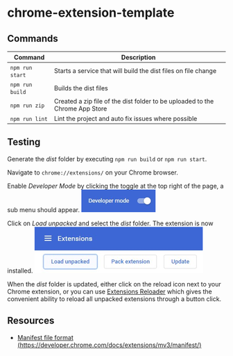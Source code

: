 # chrome-extension-template

## Commands

|Command         |Description                                                                  |
|----------------|-----------------------------------------------------------------------------|
|`npm run start` |Starts a service that will build the dist files on file change               |
|`npm run build` |Builds the dist files                                                        |
|`npm run zip`   |Created a zip file of the dist folder to be uploaded to the Chrome App Store |
|`npm run lint`  |Lint the project and auto fix issues where possible                          |

## Testing

Generate the *dist* folder by executing `npm run build` or `npm run start`.

Navigate to `chrome://extensions/` on your Chrome browser.

Enable *Developer Mode* by clicking the toggle at the top right of the page, a sub menu should appear.
![enable developer mode](assets/Chrome%20extensions%20-%20Developer%20mode.jpg)

Click on *Load unpacked* and select the *dist* folder. The extension is now installed.
![click load unpacked](assets/Chrome%20extensions%20-%20Load%20unpacked.jpg)

When the *dist* folder is updated, either click on the reload icon next to your Chrome extension, or you can use [Extensions Reloader](https://chrome.google.com/webstore/detail/extensions-reloader/fimgfedafeadlieiabdeeaodndnlbhid) which gives the convenient ability to reload all unpacked extensions through a button click.

## Resources

* [Manifest file format (https://developer.chrome.com/docs/extensions/mv3/manifest/)](https://developer.chrome.com/docs/extensions/mv3/manifest/)